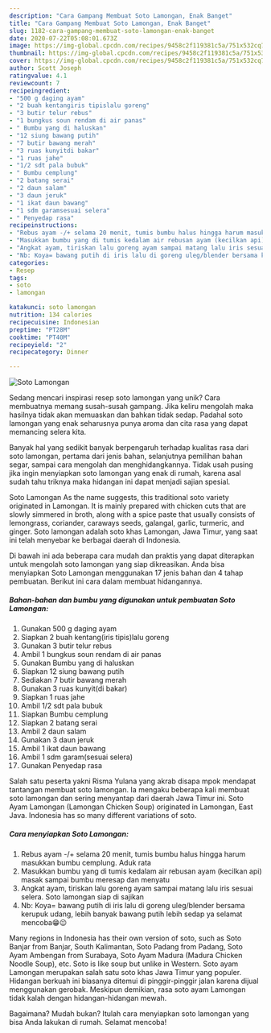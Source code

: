 ```yaml
---
description: "Cara Gampang Membuat Soto Lamongan, Enak Banget"
title: "Cara Gampang Membuat Soto Lamongan, Enak Banget"
slug: 1182-cara-gampang-membuat-soto-lamongan-enak-banget
date: 2020-07-22T05:08:01.673Z
image: https://img-global.cpcdn.com/recipes/9458c2f119381c5a/751x532cq70/soto-lamongan-foto-resep-utama.jpg
thumbnail: https://img-global.cpcdn.com/recipes/9458c2f119381c5a/751x532cq70/soto-lamongan-foto-resep-utama.jpg
cover: https://img-global.cpcdn.com/recipes/9458c2f119381c5a/751x532cq70/soto-lamongan-foto-resep-utama.jpg
author: Scott Joseph
ratingvalue: 4.1
reviewcount: 7
recipeingredient:
- "500 g daging ayam"
- "2 buah kentangiris tipislalu goreng"
- "3 butir telur rebus"
- "1 bungkus soun rendam di air panas"
- " Bumbu yang di haluskan"
- "12 siung bawang putih"
- "7 butir bawang merah"
- "3 ruas kunyitdi bakar"
- "1 ruas jahe"
- "1/2 sdt pala bubuk"
- " Bumbu cemplung"
- "2 batang serai"
- "2 daun salam"
- "3 daun jeruk"
- "1 ikat daun bawang"
- "1 sdm garamsesuai selera"
- " Penyedap rasa"
recipeinstructions:
- "Rebus ayam -/+ selama 20 menit, tumis bumbu halus hingga harum masukkan bumbu cemplung. Aduk rata"
- "Masukkan bumbu yang di tumis kedalam air rebusan ayam (kecilkan api) masak sampai bumbu meresap dan menyatu"
- "Angkat ayam, tiriskan lalu goreng ayam sampai matang lalu iris sesuai selera. Soto lamongan siap di sajikan"
- "Nb: Koya= bawang putih di iris lalu di goreng uleg/blender bersama kerupuk udang, lebih banyak bawang putih lebih sedap ya selamat mencoba😁😉"
categories:
- Resep
tags:
- soto
- lamongan

katakunci: soto lamongan 
nutrition: 134 calories
recipecuisine: Indonesian
preptime: "PT28M"
cooktime: "PT40M"
recipeyield: "2"
recipecategory: Dinner

---
```



![Soto Lamongan](https://img-global.cpcdn.com/recipes/9458c2f119381c5a/751x532cq70/soto-lamongan-foto-resep-utama.jpg)

Sedang mencari inspirasi resep soto lamongan yang unik? Cara membuatnya memang susah-susah gampang. Jika keliru mengolah maka hasilnya tidak akan memuaskan dan bahkan tidak sedap. Padahal soto lamongan yang enak seharusnya punya aroma dan cita rasa yang dapat memancing selera kita.

Banyak hal yang sedikit banyak berpengaruh terhadap kualitas rasa dari soto lamongan, pertama dari jenis bahan, selanjutnya pemilihan bahan segar, sampai cara mengolah dan menghidangkannya. Tidak usah pusing jika ingin menyiapkan soto lamongan yang enak di rumah, karena asal sudah tahu triknya maka hidangan ini dapat menjadi sajian spesial.

Soto Lamongan As the name suggests, this traditional soto variety originated in Lamongan. It is mainly prepared with chicken cuts that are slowly simmered in broth, along with a spice paste that usually consists of lemongrass, coriander, caraways seeds, galangal, garlic, turmeric, and ginger. Soto lamongan adalah soto khas Lamongan, Jawa Timur, yang saat ini telah menyebar ke berbagai daerah di Indonesia.


Di bawah ini ada beberapa cara mudah dan praktis yang dapat diterapkan untuk mengolah soto lamongan yang siap dikreasikan. Anda bisa menyiapkan Soto Lamongan menggunakan 17 jenis bahan dan 4 tahap pembuatan. Berikut ini cara dalam membuat hidangannya.

<!--inarticleads1-->

##### Bahan-bahan dan bumbu yang digunakan untuk pembuatan Soto Lamongan:

1. Gunakan 500 g daging ayam
1. Siapkan 2 buah kentang(iris tipis)lalu goreng
1. Gunakan 3 butir telur rebus
1. Ambil 1 bungkus soun rendam di air panas
1. Gunakan  Bumbu yang di haluskan
1. Siapkan 12 siung bawang putih
1. Sediakan 7 butir bawang merah
1. Gunakan 3 ruas kunyit(di bakar)
1. Siapkan 1 ruas jahe
1. Ambil 1/2 sdt pala bubuk
1. Siapkan  Bumbu cemplung
1. Siapkan 2 batang serai
1. Ambil 2 daun salam
1. Gunakan 3 daun jeruk
1. Ambil 1 ikat daun bawang
1. Ambil 1 sdm garam(sesuai selera)
1. Gunakan  Penyedap rasa


Salah satu peserta yakni Risma Yulana yang akrab disapa mpok mendapat tantangan membuat soto lamongan. Ia mengaku beberapa kali membuat soto lamongan dan sering menyantap dari daerah Jawa Timur ini. Soto Ayam Lamongan (Lamongan Chicken Soup) originated in Lamongan, East Java. Indonesia has so many different variations of soto. 

<!--inarticleads2-->

##### Cara menyiapkan Soto Lamongan:

1. Rebus ayam -/+ selama 20 menit, tumis bumbu halus hingga harum masukkan bumbu cemplung. Aduk rata
1. Masukkan bumbu yang di tumis kedalam air rebusan ayam (kecilkan api) masak sampai bumbu meresap dan menyatu
1. Angkat ayam, tiriskan lalu goreng ayam sampai matang lalu iris sesuai selera. Soto lamongan siap di sajikan
1. Nb: Koya= bawang putih di iris lalu di goreng uleg/blender bersama kerupuk udang, lebih banyak bawang putih lebih sedap ya selamat mencoba😁😉


Many regions in Indonesia has their own version of soto, such as Soto Banjar from Banjar, South Kalimantan, Soto Padang from Padang, Soto Ayam Ambengan from Surabaya, Soto Ayam Madura (Madura Chicken Noodle Soup), etc. Soto is like soup but unlike in Western. Soto ayam Lamongan merupakan salah satu soto khas Jawa Timur yang populer. Hidangan berkuah ini biasanya ditemui di pinggir-pinggir jalan karena dijual menggunakan gerobak. Meskipun demikian, rasa soto ayam Lamongan tidak kalah dengan hidangan-hidangan mewah. 

Bagaimana? Mudah bukan? Itulah cara menyiapkan soto lamongan yang bisa Anda lakukan di rumah. Selamat mencoba!
